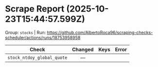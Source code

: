 # Scrape Report (2025-10-23T15:44:57.599Z)

Group: `stocks`  |  Run: https://github.com/AlbertoRoca96/scraping-checks-scheduler/actions/runs/18753958958

| Check | Changed | Keys | Error |
|---|:---:|:--|:--|
| `stock_ntdoy_global_quote` | — |  |  |
